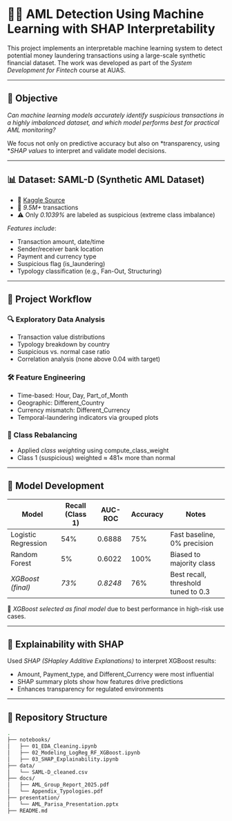 # 🕵‍♀ AML Detection Using Machine Learning with SHAP Interpretability

This project implements an interpretable machine learning system to detect potential money laundering transactions using a large-scale synthetic financial dataset. The work was developed as part of the *System Development for Fintech* course at AUAS.

---

## 🎯 Objective

*Can machine learning models accurately identify suspicious transactions in a highly imbalanced dataset, and which model performs best for practical AML monitoring?*

We focus not only on predictive accuracy but also on *transparency, using **SHAP values* to interpret and validate model decisions.

---

## 📊 Dataset: SAML-D (Synthetic AML Dataset)

- 🔗 [Kaggle Source](https://www.kaggle.com/datasets/berkanoztas/synthetic-transaction-monitoring-dataset-aml)
- 🔢 *9.5M+* transactions
- ⚠ Only *0.1039%* are labeled as suspicious (extreme class imbalance)

*Features include*:
- Transaction amount, date/time
- Sender/receiver bank location
- Payment and currency type
- Suspicious flag (is_laundering)
- Typology classification (e.g., Fan-Out, Structuring)

---

## 🧪 Project Workflow

### 🔍 Exploratory Data Analysis
- Transaction value distributions
- Typology breakdown by country
- Suspicious vs. normal case ratio
- Correlation analysis (none above 0.04 with target)

### 🛠 Feature Engineering
- Time-based: Hour, Day, Part_of_Month
- Geographic: Different_Country
- Currency mismatch: Different_Currency
- Temporal-laundering indicators via grouped plots

### 🔄 Class Rebalancing
- Applied *class weighting* using compute_class_weight
- Class 1 (suspicious) weighted ≈ 481× more than normal

---

## 🤖 Model Development

| Model              | Recall (Class 1) | AUC-ROC | Accuracy | Notes |
|-------------------|------------------|---------|----------|-------|
| Logistic Regression | 54%             | 0.6888  | 75%      | Fast baseline, 0% precision |
| Random Forest       | 5%              | 0.6022  | 100%     | Biased to majority class |
| *XGBoost (final)* | *73%*         | *0.8248* | 76%  | Best recall, threshold tuned to 0.3 |

📌 *XGBoost selected as final model* due to best performance in high-risk use cases.

---

## 🧠 Explainability with SHAP

Used *SHAP (SHapley Additive Explanations)* to interpret XGBoost results:

- Amount, Payment_type, and Different_Currency were most influential
- SHAP summary plots show how features drive predictions
- Enhances transparency for regulated environments

---

## 📁 Repository Structure

```bash
.
├── notebooks/
│   ├── 01_EDA_Cleaning.ipynb
│   ├── 02_Modeling_LogReg_RF_XGBoost.ipynb
│   ├── 03_SHAP_Explainability.ipynb
├── data/
│   └── SAML-D_cleaned.csv
├── docs/
│   ├── AML_Group_Report_2025.pdf
│   └── Appendix_Typologies.pdf
├── presentation/
│   └── AML_Parisa_Presentation.pptx
├── README.md 
